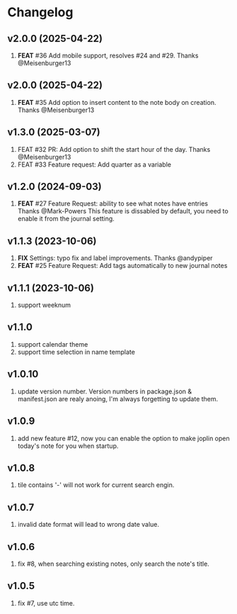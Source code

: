 # Changelog

## v2.0.0 (2025-04-22)
1. **FEAT** #36 Add mobile support, resolves #24 and #29. Thanks @Meisenburger13

## v2.0.0 (2025-04-22)
1. **FEAT** #35 Add option to insert content to the note body on creation. Thanks @Meisenburger13

## v1.3.0 (2025-03-07)

1. FEAT #32 PR: Add option to shift the start hour of the day. Thanks @Meisenburger13
2. FEAT #33 Feature request: Add quarter as a variable

## v1.2.0 (2024-09-03)

1. **FEAT** #27 Feature Request: ability to see what notes have entries Thanks @Mark-Powers
    This feature is dissabled by default, you need to enable it from the journal setting.

## v1.1.3 (2023-10-06)
1. **FIX** Settings: typo fix and label improvements. Thanks @andypiper
2. **FEAT** #25 Feature Request: Add tags automatically to new journal notes

## v1.1.1 (2023-10-06)

1. support weeknum


## v1.1.0

1. support calendar theme
2. support time selection in name template

## v1.0.10

1. update version number. Version numbers in package.json & manifest.json are realy anoing, I'm always forgetting to update them.

## v1.0.9

1. add new feature #12, now you can enable the option to make joplin open today's note for you when startup.

## v1.0.8

1. tile contains '-' will not work for current search engin.

## v1.0.7

1. invalid date format will lead to wrong date value.

## v1.0.6

1. fix #8, when searching existing notes, only search the note's title.

## v1.0.5

1. fix #7, use utc time.
